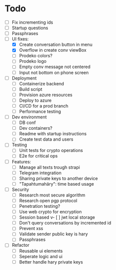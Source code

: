 # Todo

- [ ] Fix incrementing ids
- [ ] Startup questions
- [ ] Passphrases
- [ ] UI fixes:
  - [x] Create conversation button in menu
  - [x] Overflow in create conv viewBox
  - [ ] Prodeko colors?
  - [ ] Prodeko logo
  - [ ] Empty conv message not centered
  - [ ] Input not bottom on phone screen
- [ ] Deployment
  - [ ] Containerize backend
  - [ ] Build script
  - [ ] Provision azure resources
  - [ ] Deploy to azure
  - [ ] CI/CD for a prod branch
  - [ ] Performance testing
- [ ] Dev environment
  - [ ] DB conf
  - [ ] Dev containers?
  - [ ] Readme with startup instructions
  - [ ] Create test data and users
- [ ] Testing
  - [ ] Unit tests for crypto operations
  - [ ] E2e for critical ops
- [ ] Features:
  - [ ] Manage all texts trough strapi
  - [ ] Telegram integration
  - [ ] Sharing private keys to another device
  - [ ] "Tapahtumahäry": time based usage
- [ ] Security
  - [ ] Research most secure algorithm
  - [ ] Research open pgp protocol
  - [ ] Penetration testing?
  - [ ] Use web crypto for encryption
  - [ ] Session based v- [ ] jwt local storage
  - [ ] Don't query conversations by incremented id
  - [ ] Prevent xss
  - [ ] Validate sender public key is hary
  - [ ] Passphrases
- [ ] Refactor
  - [ ] Reusable ui elements
  - [ ] Seperate logic and ui
  - [ ] Better handle hary private keys
